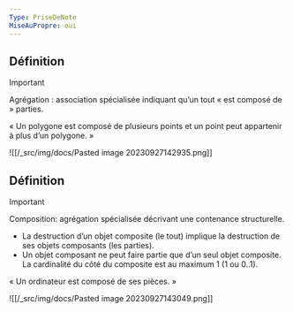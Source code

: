 ```yaml
---
Type: PriseDeNote
MiseAuPropre: oui
---
```

## Définition
>[!important]
>Agrégation : association spécialisée indiquant qu’un tout « est composé de » parties.

« Un polygone est composé de plusieurs points et un point peut appartenir à plus d’un polygone. »

![[/_src/img/docs/Pasted image 20230927142935.png]]

## Définition
>[!important] 
>Composition: agrégation spécialisée décrivant une contenance structurelle.

- La destruction d’un objet composite (le tout) implique la destruction de ses objets composants (les parties). 
- Un objet composant ne peut faire partie que d’un seul objet composite. La cardinalité du côté du composite est au maximum 1 (1 ou 0..1).

« Un ordinateur est composé de ses pièces. »

![[/_src/img/docs/Pasted image 20230927143049.png]]